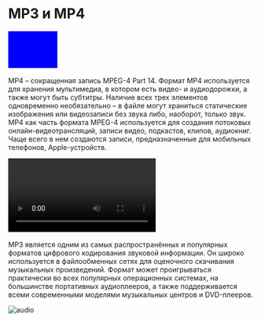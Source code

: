 # MP3 и MP4

![img](sample-blue-100x75.jpg)

МР4 – сокращенная запись MPEG-4 Part 14. Формат MP4 используется для хранения мультимедиа, в котором есть видео- и аудиодорожки, а также могут быть субтитры. Наличие всех трех элементов одновременно необязательно – в файле могут храниться статические изображения или видеозаписи без звука либо, наоборот, только звук. МР4 как часть формата MPEG-4 используется для создания потоковых онлайн-видеотрансляций, записи видео, подкастов, клипов, аудиокниг. Чаще всего в нем создаются записи, предназначенные для мобильных телефонов, Apple-устройств.


![video](video.mp4)

MP3 является одним из самых распространённых и популярных форматов цифрового кодирования звуковой информации. Он широко используется в файлообменных сетях для оценочного скачивания музыкальных произведений. Формат может проигрываться практически во всех популярных операционных системах, на большинстве портативных аудиоплееров, а также поддерживается всеми современными моделями музыкальных центров и DVD-плееров.

![audio](audio.mp3audio)




